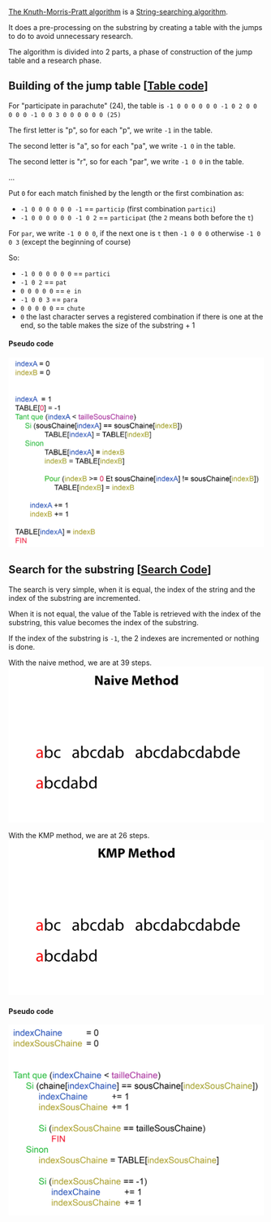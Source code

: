 [The Knuth-Morris-Pratt algorithm](https://fr.wikipedia.org/wiki/Algorithme_de_Knuth-Morris-Pratt) is a [String-searching algorithm](https://en.wikipedia.org/wiki/String-searching_algorithm).

It does a pre-processing on the substring by creating a table with the jumps to do to avoid unnecessary research.

The algorithm is divided into 2 parts, a phase of construction of the jump table and a research phase.

## Building of the jump table [[Table code](../kmp/table.go)]
For "participate in parachute" (24), the table is `-1 0 0 0 0 0 0 -1 0 2 0 0 0 0 0 -1 0 0 3 0 0 0 0 0 0 (25)`

The first letter is "p", so for each "p", we write `-1` in the table.

The second letter is "a", so for each "pa", we write `-1 0` in the table.

The second letter is "r", so for each "par", we write `-1 0 0` in the table.

...

Put `0` for each match finished by the length or the first combination as:
* `-1 0 0 0 0 0 0 -1` == `particip` (first combination `partici`)
* `-1 0 0 0 0 0 0 -1 0 2` == `participat` (the `2` means both before the `t`)

For `par`, we write `-1 0 0 0`, if the next one is `t` then `-1 0 0 0` otherwise `-1 0 0 3` (except the beginning of course)

So:
* `-1 0 0 0 0 0 0` == `partici`
* `-1 0 2` == `pat`
* `0 0 0 0 0` == `e in `
* `-1 0 0 3` == `para`
* `0 0 0 0 0` == `chute`
* `0` the last character serves a registered combination if there is one at the end, so the table makes the size of the substring + 1

#### Pseudo code
![alt tag](assets/pseudoCodeTable.png)

## Search for the substring [[Search Code](../kmp/search.go)]
The search is very simple, when it is equal, the index of the string and the index of the substring are incremented.

When it is not equal, the value of the Table is retrieved with the index of the substring, this value becomes the index of the substring.

If the index of the substring is `-1`, the 2 indexes are incremented or nothing is done.

With the naive method, we are at 39 steps.
![alt tag](assets/image1.gif)

With the KMP method, we are at 26 steps.
![alt tag](assets/image2.gif)

#### Pseudo code
![alt tag](assets/pseudoCodeSearch.png)